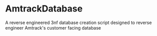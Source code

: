 # AmtrackDatabase
A reverse engineered 3nf database creation script designed to reverse engineer Amtrack's customer facing database 

